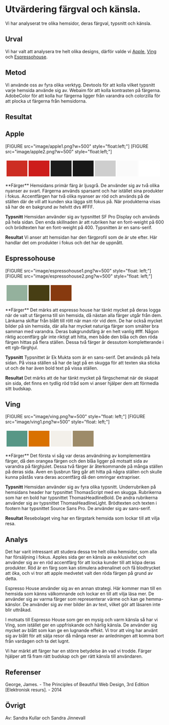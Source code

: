 ---
---
Utvärdering färgval och känsla.
=========================

Vi har analyserat tre olika hemsidor, deras färgval, typsnitt och känsla.

Urval
-----------------------

Vi har valt att analysera tre helt olika designs, därför valde vi [Apple](https://www.apple.com/se/), [Ving](https://www.ving.se/) och [Espressohouse](https://espressohouse.com/).

Metod
-----------------------

Vi använde oss av fyra olika verktyg.
Devtools för att kolla vilket typsnitt varje hemsida använde sig av. Webaim för att kolla kontrasten på färgerna. AdobeColor för att kolla hur färgerna ligger från varandra och colorzilla för att plocka ut färgerna från hemsidorna.


Resultat
-----------------------

Apple
-----------------------
[FIGURE src="image/apple1.png?w=500" style="float:left;"]
[FIGURE src="image/apple2.png?w=500" style="float:left;"]

<table style="border-spacing: 4px; border-collapse: separate">
<tr>
<td style="height: 50px; width: 50px; background-color: #CD2D23">
<td style="height: 50px; width: 50px; background-color: #CD1D1B">
<td style="height: 50px; width: 50px; background-color: #1B1B1B">
<td style="height: 50px; width: 50px; background-color: #181818">
<td style="height: 50px; width: 50px; background-color: #CECECE">
<td style="height: 50px; width: 50px; background-color: #FAFAFA">
<td style="height: 50px; width: 50px; background-color: #fff">
</tr>
</table>
**Färger**
Hemsidans primär färg är ljusgrå. De använder sig av två olika nyanser av svart. Färgerna används sparsamt och har istället sina produkter i fokus. Accentfärgen har två olika nyanser av röd och används på de ställen där de vill att kunden ska lägga sitt fokus på. När produkterna visas så har de en bakgrund av helvitt dvs #FFF.

**Typsnitt**
Hemsidan använder sig av typsnittet SF Pro Display och används på hela sidan. Den enda skillnaden är att rubriken har en font-weight på 600 och brödtexten har en font-weight på 400. Typsnitten är en sans-serif.

**Resultat**
Vi anser att hemsidan har den färgprofil som de är ute efter. Här handlar det om produkter i fokus och det har de uppnått.


Espressohouse
-----------------------
[FIGURE src="image/espressohouse1.png?w=500" style="float: left;"]
[FIGURE src="image/espressohouse2.png?w=500" style="float: left;"]

<table style="border-spacing: 4px; border-collapse: separate">
<tr>
<td style="height: 50px; width: 50px; background-color: #94B19D">
<td style="height: 50px; width: 50px; background-color: #473E14">
<td style="height: 50px; width: 50px; background-color: #873A0F">
</tr>
</table>
**Färger**
Det märks att espresso house har tänkt mycket på deras logga när de valt ut färgerna till sin hemsida, då nästan alla färger utgår från dem. Länkarna skiftar från blått till rött när man rör vid dem. De har också mycket bilder på sin hemsida, där alla har mycket naturiga färger som smälter bra samman med varandra. Deras bakgrundsfärg är en helt vanlig #fff. Någon riktig accentfärg går inte riktigt att hitta, men både den blåa och den röda färgen hittas på flera ställen. Dessa två färger är dessutom kompletterande i ett rgb-färghjul.

**Typsnitt**
Typsnittet är Ek Mukta som är en sans-serif. Det används på hela sidan. På vissa ställen så har de lagt på en skugga för att texten ska sticka ut och de har även bold text på vissa ställen.

**Resultat**
Det märks att de har tänkt mycket på färgschemat när de skapat sin sida, det finns en tydlig röd tråd som vi anser hjälper dem att förmedla sitt budskap.


Ving
-----------------------
[FIGURE src="image/ving.png?w=500" style="float: left;"]
[FIGURE src="image/ving1.png?w=500" style="float: left;"]

<table style="border-spacing: 4px; border-collapse: separate">
<tr>
<td style="height: 50px; width: 50px; background-color: #579786">
<td style="height: 50px; width: 50px; background-color: #D97100">
<td style="height: 50px; width: 50px; background-color: #F3F0EA">
<td style="height: 50px; width: 50px; background-color: #9D8B69">
</tr>
</table>
**Färger**
Det första vi såg var deras användning av komplementära färger, då den orangea färgen och den blåa ligger på motsatt sida av varandra på färghjulet. Dessa två färger är återkommande på många ställen på deras sida. Även en ljusbrun färg går att hitta på några ställen och skulle kunna påstås vara deras accentfärg då den omringar extrapriser.

**Typsnitt**
Hemsidan använder sig av fyra olika typsnitt. Underrubriken på hemsidans header har typsnittet ThomasScript med en skugga. Rubrikerna som har en bold har typsnittet ThomasHeadlineBold. De andra rubrikerna använder sig av typsnittet ThomasHeadlineLight. Brödtexten och texten i footern har typsnittet Source Sans Pro. De använder sig av sans-serif.

**Resultat**
Resebolaget ving har en färgstark hemsida som lockar till att vilja resa.

Analys
-----------------------

Det har varit intressant att studera dessa tre helt olika hemsidor, som alla har försäljning i fokus. Apples sida ger en känsla av exklusivitet och använder sig av en röd accentfärg för att locka kunder till att köpa deras produkter. Röd är en färg som kan stimulera adrenalinet och få blodtrycket att öka, och vi tror att apple medvetet valt den röda färgen på grund av detta.

Espresso House använder sig av en annan strategi. Här kommer man till en hemsida som känns välkomnande och lockar en till att vilja läsa mer. De använder sig av varma färger som representerar värme och kan ge hemma-känslor. De använder sig av mer bilder än av text, vilket gör att läsaren inte blir uttråkad.

I motsats till Espresso House som ger en mysig och varm känsla så har vi Ving, som istället ger en uppfriskande och härlig känsla. De använder sig mycket av blått som kan ge en lugnande effekt. Vi tror att ving har använt sig av blått för att sälja resor då många reser av anledningen att komma bort från vardagen och ta det lugnt.

Vi har märkt att färger har en större betydelse än vad vi trodde. Färger hjälper att få fram rätt budskap och ger rätt känsla till användaren.

Referenser
-----------------------

George, James. - The Principles of Beautiful Web Design, 3rd Edition [Elektronisk resurs]. - 2014

Övrigt
-----------------------

Av: Sandra Kullar och Sandra Jinnevall
